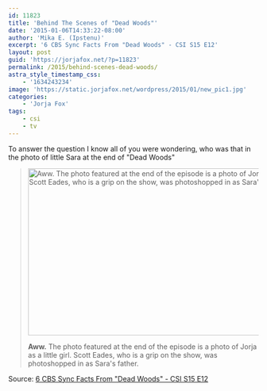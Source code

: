 ```yaml
---
id: 11823
title: 'Behind The Scenes of "Dead Woods"'
date: '2015-01-06T14:33:22-08:00'
author: 'Mika E. (Ipstenu)'
excerpt: '6 CBS Sync Facts From "Dead Woods" - CSI S15 E12'
layout: post
guid: 'https://jorjafox.net/?p=11823'
permalink: /2015/behind-scenes-dead-woods/
astra_style_timestamp_css:
    - '1634243234'
image: 'https://static.jorjafox.net/wordpress/2015/01/new_pic1.jpg'
categories:
    - 'Jorja Fox'
tags:
    - csi
    - tv
---
```


To answer the question I know all of you were wondering, who was that in the photo of little Sara at the end of "Dead Woods"

<blockquote><img src="//static.jorjafox.net/wordpress/2015/01/new_pic.jpg" alt="Aww. The photo featured at the end of the episode is a photo of Jorja as a little girl. Scott Eades, who is a grip on the show, was photoshopped in as Sara&#039;s father." width="596" height="337" class="aligncenter size-full wp-image-11824" />

**Aww.**
The photo featured at the end of the episode is a photo of Jorja as a little girl. Scott Eades, who is a grip on the show, was photoshopped in as Sara's father.</blockquote>

Source: <a href="http://www.cbs.com/shows/csi/photos/1003154/6-cbs-sync-facts-from-dead-woods-csi-s15-e12/71253/aww-/">6 CBS Sync Facts From "Dead Woods" - CSI S15 E12</a>
